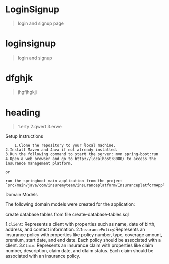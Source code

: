 # LoginSignup
> login and signup page

# loginsignup 
> login and signup 

# dfghjk
> jhgfjhgkjj

# heading
> 1.erty
  2.qwert
  3.erwe

Setup Instructions

        1.Clone the repository to your local machine.
    2.Install Maven and Java if not already installed.
    3.Run the following command to start the server: mvn spring-boot:run
    4.Open a web browser and go to http://localhost:8080/ to access the insurance management platform.
   
    or
    
    run the springboot main application from the project `src/main/java/com/insuremyteam/insuranceplatform/InsuranceplatformApplication.java
    
 Domain Models

The following domain models were created for the application:
    
create database tables from file create-database-tables.sql

 1.`Client`: Represents a client with properties such as name, date of birth, address, and contact information.
     2.`InsurancePolicy`:Represents an insurance policy with properties like policy number, type, coverage amount, premium, start date, and end date. Each policy                                should be associated with a client.
     3.`Claim`: Represents an insurance claim with properties like claim number, description, claim date, and claim status. Each claim should be associated with an                    insurance policy.
     
     
     
